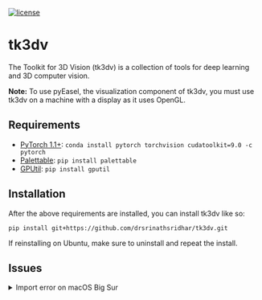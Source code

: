 [![license](https://img.shields.io/github/license/mashape/apistatus.svg)](https://github.com/drsrinathsridhar/tk3dv/blob/master/LICENSE)

# tk3dv
The Toolkit for 3D Vision (tk3dv) is a collection of tools for deep learning and 3D computer vision. 

**Note:** To use pyEasel, the visualization component of tk3dv, you must use tk3dv on a machine with a display as it uses OpenGL.

## Requirements

- [PyTorch 1.1+][3]: `conda install pytorch torchvision cudatoolkit=9.0 -c pytorch`
- [Palettable][2]: `pip install palettable`
- [GPUtil][1]: `pip install gputil`


## Installation

After the above requirements are installed, you can install tk3dv like so:

`pip install git+https://github.com/drsrinathsridhar/tk3dv.git`

If reinstalling on Ubuntu, make sure to uninstall and repeat the install.


[1]: https://github.com/anderskm/gputil
[2]: https://jiffyclub.github.io/palettable/
[3]: https://pytorch.org/

## Issues

<details><summary>Import error on macOS Big Sur </summary>
<p>

Please find the solution in [this issue](https://github.com/drsrinathsridhar/tk3dv/issues/4).

</p>
</details>

